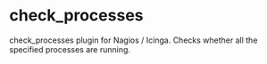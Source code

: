 # check_processes
check_processes plugin for Nagios / Icinga. Checks whether all the specified processes are running.
